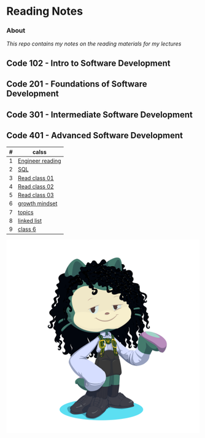 # Reading Notes 
### **About**


 *This repo contains my notes on the reading materials for my lectures*
 
## Code 102 - Intro to Software Development
## Code 201 - Foundations of Software Development
## Code 301 - Intermediate Software Development
## Code 401 - Advanced Software Development


| #  | calss | 
| -------- | ---------  |
| 1|[Engineer reading](https://github.com/asfantala/reading-notes/blob/main/Engineering_reading/README.md)|
|2|[SQL](https://github.com/asfantala/reading-notes/tree/main/SQL)|
| 3 | [Read class 01](https://github.com/asfantala/reading-notes/tree/main/Read_class01#readme) |
| 4 | [Read class 02](https://github.com/asfantala/reading-notes/blob/main/Read_class02/README.md) |
| 5|[Read class 03](https://github.com/asfantala/reading-notes/tree/main/Read_class03)|
|6|[growth mindset](https://github.com/asfantala/reading-notes/tree/main/Mindset#readme)|
|7|[topics](https://github.com/asfantala/reading-notes/tree/main/topic)|
|8|[linked list](https://github.com/asfantala/reading-notes/tree/main/Linked_list#readme)|
|9|[class 6](https://github.com/asfantala/reading-notes/tree/main/Read_class06)|


![Screenshot](./assets/octocat-1680463246081.png)
